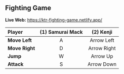 <h2>Fighting Game</h2>

**Live Web:** https://ktr-fighting-game.netlify.app/

| Player         | (1) Samurai Mack |  (2) Kenji  |
| :------------- | :--------------: | :---------: |
| **Move Left**  |        A         | Arrow Left  |
| **Move Right** |        D         | Arrow Right |
| **Jump**       |        W         |  Arrow Up   |
| **Attack**     |        S         | Arrow Down  |
